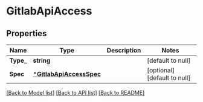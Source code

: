 # GitlabApiAccess

## Properties
Name | Type | Description | Notes
------------ | ------------- | ------------- | -------------
**Type_** | **string** |  | [default to null]
**Spec** | [***GitlabApiAccessSpec**](GitlabApiAccessSpec.md) |  | [optional] [default to null]

[[Back to Model list]](../README.md#documentation-for-models) [[Back to API list]](../README.md#documentation-for-api-endpoints) [[Back to README]](../README.md)


